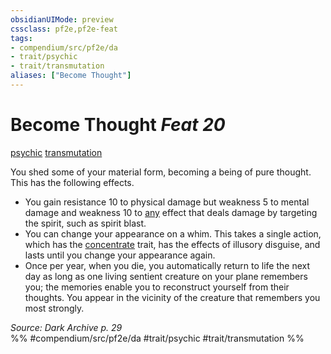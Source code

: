 ```yaml
---
obsidianUIMode: preview
cssclass: pf2e,pf2e-feat
tags:
- compendium/src/pf2e/da
- trait/psychic
- trait/transmutation
aliases: ["Become Thought"]
---
```

# Become Thought  *Feat 20*  
[psychic](Reference/Rules/Traits/psychic-da.md "Psychic Class Trait")  [transmutation](transmutation.md "Transmutation School Trait")  


You shed some of your material form, becoming a being of pure thought. This has the following effects.

- You gain resistance 10 to physical damage but weakness 5 to mental damage and weakness 10 to [any](any-b1.md "Any Alignment Trait") effect that deals damage by targeting the spirit, such as spirit blast.
- You can change your appearance on a whim. This takes a single action, which has the [concentrate](concentrate.md "Concentrate Action & Ability Trait") trait, has the effects of illusory disguise, and lasts until you change your appearance again.
- Once per year, when you die, you automatically return to life the next day as long as one living sentient creature on your plane remembers you; the memories enable you to reconstruct yourself from their thoughts. You appear in the vicinity of the creature that remembers you most strongly.

*Source: Dark Archive p. 29*  
%% #compendium/src/pf2e/da #trait/psychic #trait/transmutation %%